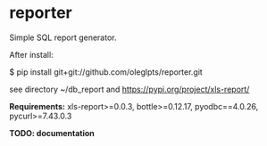 # reporter
Simple SQL report generator.  
  
After install:

$ pip install git+git://github.com/oleglpts/reporter.git
  
see directory ~/db_report and https://pypi.org/project/xls-report/
    
**Requirements:** xls-report>=0.0.3, bottle>=0.12.17, pyodbc==4.0.26, pycurl>=7.43.0.3  
    
**TODO: documentation**
